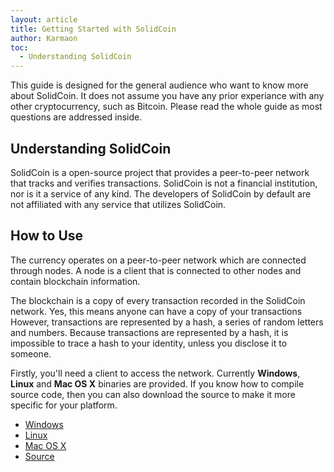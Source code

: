 ```yaml
---
layout: article
title: Getting Started with SolidCoin
author: Karmaon
toc:
  - Understanding SolidCoin
---
```


This guide is designed for the general audience who want to know more about SolidCoin. It does not assume you have any prior experiance with any other cryptocurrency, such as Bitcoin. Please read the whole guide as most questions are addressed inside.

Understanding SolidCoin
-----------------------

SolidCoin is a open-source project that provides a peer-to-peer network that tracks and verifies transactions. SolidCoin is not a financial institution, nor is it a service of any kind. The developers of SolidCoin by default are not affiliated with any service that utilizes SolidCoin.

How to Use
----------

The currency operates on a peer-to-peer network which are connected through nodes. A node is a client that is connected to other nodes and contain blockchain information.

The blockchain is a copy of every transaction recorded in the SolidCoin network. Yes, this means anyone can have a copy of your transactions However, transactions are represented by a hash, a series of random letters and numbers. Because transactions are represented by a hash, it is impossible to trace a hash to your identity, unless you disclose it to someone.

Firstly, you'll need a client to access the network. Currently **Windows**, **Linux** and **Mac OS X** binaries are provided. If you know how to compile source code, then you can also download the source to make it more specific for your platform.

* [Windows](/download#windows)
* [Linux](/download#linux)
* [Mac OS X](/download#mac-os-x)
* [Source](/download#source-code)
